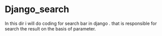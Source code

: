 # Django_search
In this dir i will do coding for search bar in django . that is responsible for search the result on the basis of parameter.
